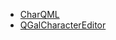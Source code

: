 <!-- docs/_sidebar.md -->

* [CharQML](/zh-cn/CharQML/)
* [QGalCharacterEditor](/zh-cn/QGalCharacterEditor/)

